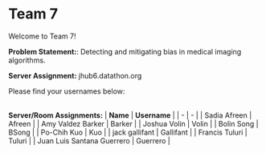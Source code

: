 # Team 7

Welcome to Team 7!

**Problem Statement:**:
Detecting and mitigating bias in medical imaging algorithms.

**Server Assignment:**
jhub6.datathon.org

Please find your usernames below: 

<br/>**Server/Room Assignments:**
| **Name** | **Username** |
| - | - |
| Sadia Afreen | Afreen |
| Amy Valdez Barker | Barker |
| Joshua Volin | Volin |
| Bolin Song | BSong |
| Po-Chih Kuo | Kuo |
| jack gallifant | Gallifant |
| Francis Tuluri | Tuluri |
| Juan Luis Santana Guerrero | Guerrero |
